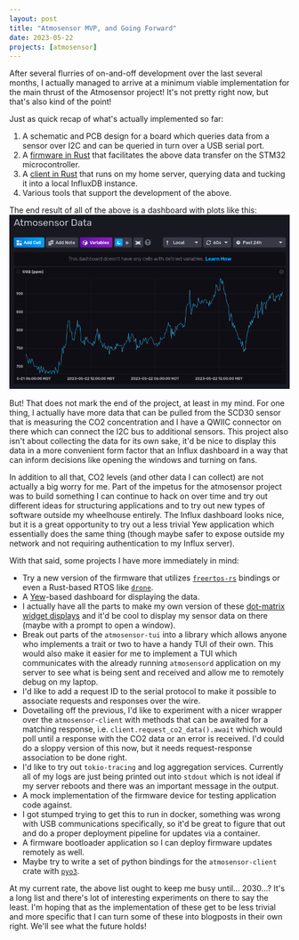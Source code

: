 ```yaml
---
layout: post
title: "Atmosensor MVP, and Going Forward"
date: 2023-05-22
projects: [atmosensor]
---
```


After several flurries of on-and-off development over the last several months,
I actually managed to arrive at a minimum viable implementation for the main
thrust of the Atmosensor project! It's not pretty right now, but that's also
kind of the point!

Just as quick recap of what's actually implemented so far:
1. A schematic and PCB design for a board which queries data from a sensor over
I2C and can be queried in turn over a USB serial port.
2. A [firmware in Rust](https://github.com/ssnover/atmosensor/tree/77ca9d8f50d82b906bc9abff5b472a62e4fd171e/atmosensor-fw) 
that facilitates the above data transfer on the STM32 microcontroller.
3. A [client in Rust](https://github.com/ssnover/atmosensor/tree/77ca9d8f50d82b906bc9abff5b472a62e4fd171e/atmosensor-host-apps/atmosensord)
that runs on my home server, querying data and tucking it into a local InfluxDB
instance.
4. Various tools that support the development of the above.

The end result of all of the above is a dashboard with plots like this:
![Atmosensor Dash](/assets/img/20230522-atmosensor-dash.png)

But! That does not mark the end of the project, at least in my mind. For one
thing, I actually have more data that can be pulled from the SCD30 sensor that
is measuring the CO2 concentration and I have a QWIIC connector on there which 
can connect the I2C bus to additional sensors. This project also isn't about
collecting the data for its own sake, it'd be nice to display this data in a
more convenient form factor that an Influx dashboard in a way that can inform
decisions like opening the windows and turning on fans.

In addition to all that, CO2 levels (and other data I can collect) are not
actually a big worry for me. Part of the impetus for the atmosensor project was
to build something I can continue to hack on over time and try out different
ideas for structuring applications and to try out new types of software outside
my wheelhouse entirely. The Influx dashboard looks nice, but it is a great
opportunity to try out a less trivial Yew application which essentially does
the same thing (though maybe safer to expose outside my network and not 
requiring authentication to my Influx server).

With that said, some projects I have more immediately in mind:
* Try a new version of the firmware that utilizes [`freertos-rs`](https://docs.rs/freertos_rs/latest/freertos_rs/) 
bindings or even a Rust-based RTOS like [`drone`](https://docs.rs/drone/latest/drone/).
* A [Yew](https://yew.rs/)-based dashboard for displaying the data.
* I actually have all the parts to make my own version of these [dot-matrix
widget displays](https://tidbyt.com/) and it'd be cool to display my sensor
data on there (maybe with a prompt to open a window).
* Break out parts of the `atmosensor-tui` into a library which allows anyone
who implements a trait or two to have a handy TUI of their own. This would also
make it easier for me to implement a TUI which communicates with the already
running `atmosensord` application on my server to see what is being sent and
received and allow me to remotely debug on my laptop.
* I'd like to add a request ID to the serial protocol to make it possible to
associate requests and responses over the wire.
* Dovetailing off the previous, I'd like to experiment with a nicer wrapper
over the `atmosensor-client` with methods that can be awaited for a matching
response, i.e. `client.request_co2_data().await` which would poll until a
response with the CO2 data or an error is received. I'd could do a sloppy
version of this now, but it needs request-response association to be done right.
* I'd like to try out `tokio-tracing` and log aggregation services. Currently
all of my logs are just being printed out into `stdout` which is not ideal if
my server reboots and there was an important message in the output.
* A mock implementation of the firmware device for testing application code
against.
* I got stumped trying to get this to run in docker, something was wrong with
USB communications specifically, so it'd be great to figure that out and do a
proper deployment pipeline for updates via a container.
* A firmware bootloader application so I can deploy firmware updates remotely
as well.
* Maybe try to write a set of python bindings for the `atmosensor-client` crate
with [`pyo3`](https://pyo3.rs/).

At my current rate, the above list ought to keep me busy until... 2030...? It's
a long list and there's lot of interesting experiments on there to say the
least. I'm hoping that as the implementation of these get to be less trivial
and more specific that I can turn some of these into blogposts in their own
right. We'll see what the future holds!